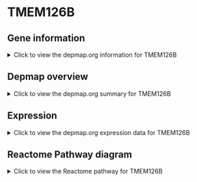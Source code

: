 <h1>TMEM126B</h1>

<h2>Gene information</h2>
<details>
  <summary>Click to view the depmap.org information for TMEM126B</summary>
  <p><a href="https://depmap.org/portal/gene/TMEM126B?tab=about" target="_BLANK">Open page in a new tab...</a></p>
  <iframe src="https://depmap.org/portal/gene/TMEM126B?tab=about" style="border:none;width:100%;height:800px"></iframe>
</details>

<h2>Depmap overview</h2>
<details>
  <summary>Click to view the depmap.org summary for TMEM126B</summary>
  <p><a href="https://depmap.org/portal/gene/TMEM126B?tab=overview" target="_BLANK">Open page in a new tab...</a></p>
  <iframe src="https://depmap.org/portal/gene/TMEM126B?tab=overview" style="border:none;width:100%;height:800px"></iframe>
</details>

<h2>Expression</h2>
<details>
  <summary>Click to view the depmap.org expression data for TMEM126B</summary>
  <p><a href="https://depmap.org/portal/gene/TMEM126B?tab=characterization" target="_BLANK">Open page in a new tab...</a></p>
  <iframe src="https://depmap.org/portal/gene/TMEM126B?tab=characterization" style="border:none;width:100%;height:800px"></iframe>
</details>



<h2>Reactome Pathway diagram</h2>
<details>
  <summary>Click to view the Reactome pathway for TMEM126B</summary>
  <p><a href="https://reactome.org/PathwayBrowser/#/R-HSA-6799198" target="_BLANK">Open page in a new tab...</a></p>
  <p>Complex I biogenesis</p>
<iframe src="https://reactome.org/PathwayBrowser/#/R-HSA-6799198" style="border:none;width:100%;height:800px"></iframe>
</details>



